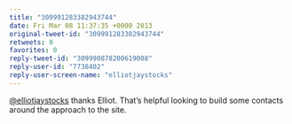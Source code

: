 ```yaml
---
title: "309991283382943744"
date: Fri Mar 08 11:37:35 +0000 2013
original-tweet-id: "309991283382943744"
retweets: 0
favorites: 0
reply-tweet-id: "309990878200619008"
reply-user-id: "7738402"
reply-user-screen-name: "elliotjaystocks"
---
```

<a href="https://twitter.com/elliotjaystocks">@elliotjaystocks</a> thanks Elliot. That’s helpful looking to build some contacts around the approach to the site.
